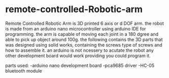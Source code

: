 # remote-controlled-Robotic-arm
Remote Controlled Robotic Arm is  3D printed 6 axis or d DOF arm. the robot is made from an arduino nano microcontroller 
using arduino IDE for programming. the arm is capable of moving each joint in a 180 dgree and able to pick up object around 100g. 
the following contains the 3D parts that was designed using solid works, containing the screws type of screws and how to assemble it.
an arduino is not ncessery to acutate the robot any other development board would work providing you could program it.

parts used:
-arduino nano development board
-pca9685 driver
-HC-05 bluetooth module

